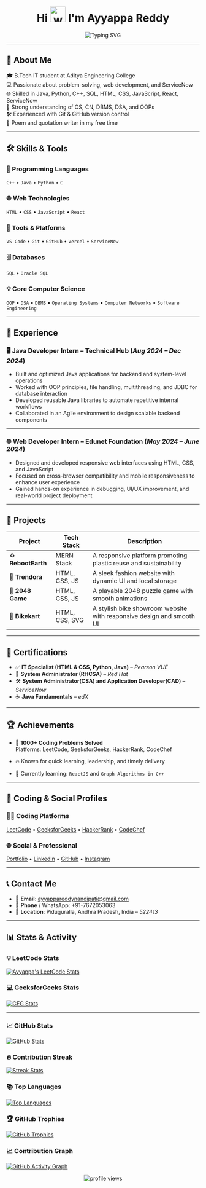 <h1 align="center">
  Hi <img src="https://em-content.zobj.net/source/microsoft-teams/363/waving-hand_1f44b.png" alt="wave" width="40" /> I'm Ayyappa Reddy
</h1>

<div align="center">
  <img src="https://readme-typing-svg.herokuapp.com?font=Fira+Code&weight=600&pause=100&center=true&vCenter=true&width=435&lines=Problem+Solver;Frontend+Web+Developer;ServiceNow+Developer;Always+Learning+New+Tech!" alt="Typing SVG" />
</div>

---

## 📌 About Me

🎓 B.Tech IT student at Aditya Engineering College  
💻 Passionate about problem-solving, web development, and ServiceNow  
🌐 Skilled in Java, Python, C++, SQL, HTML, CSS, JavaScript, React, ServiceNow  
🧠 Strong understanding of OS, CN, DBMS, DSA, and OOPs  
🛠️ Experienced with Git & GitHub version control  
📝 Poem and quotation writer in my free time  

---

## 🛠️ Skills & Tools

### 🚀 Programming Languages
`C++` • `Java` • `Python` • `C`

### 🌐 Web Technologies
`HTML` • `CSS` • `JavaScript` • `React`

### 🧰 Tools & Platforms
`VS Code` • `Git` • `GitHub` • `Vercel` • `ServiceNow` 

### 🗄️ Databases
`SQL` • `Oracle SQL`

### 💡 Core Computer Science
`OOP` • `DSA` • `DBMS` • `Operating Systems` • `Computer Networks` • `Software Engineering`

---

## 💼 Experience

### 🖥️ Java Developer Intern – Technical Hub  (*Aug 2024 – Dec 2024*)
- Built and optimized Java applications for backend and system-level operations  
- Worked with OOP principles, file handling, multithreading, and JDBC for database interaction  
- Developed reusable Java libraries to automate repetitive internal workflows  
- Collaborated in an Agile environment to design scalable backend components  

---

### 🌐 Web Developer Intern – Edunet Foundation  (*May 2024 – June 2024*)  
- Designed and developed responsive web interfaces using HTML, CSS, and JavaScript  
- Focused on cross-browser compatibility and mobile responsiveness to enhance user experience  
- Gained hands-on experience in debugging, UI/UX improvement, and real-world project deployment  


---

## 🌟 Projects

| Project        | Tech Stack                 | Description |
|----------------|----------------------------|-------------|
| ♻️ **RebootEarth** | MERN Stack                 |  A responsive platform promoting plastic reuse and sustainability|
| 👕 **Trendora**    | HTML, CSS, JS              | A sleek fashion website with dynamic UI and local storage |
| 🔢 **2048 Game**   | HTML, CSS, JS              | A playable 2048 puzzle game with smooth animations |
| 🛵 **Bikekart**     | HTML, CSS, SVG             | A stylish bike showroom website with responsive design and smooth UI |


---

## 📜 Certifications

- ✅ **IT Specialist (HTML & CSS, Python, Java)** – *Pearson VUE*
- 🎩 **System Administrator (RHCSA)** – *Red Hat*
- 🛠️ **System Administrator(CSA) and Application Developer(CAD)** – *ServiceNow*
- ☕ **Java Fundamentals** – *edX*


---

## 🏆 Achievements

- 🧠 **1000+ Coding Problems Solved**  
  Platforms: LeetCode, GeeksforGeeks, HackerRank, CodeChef

- 🔥 Known for quick learning, leadership, and timely delivery  
- 🌱 Currently learning: `ReactJS` and `Graph Algorithms in C++`

---

## 🔗 Coding & Social Profiles

### 👨‍💻 Coding Platforms  
<a href="https://leetcode.com/ayyappareddynandipati" target="_blank">LeetCode</a> • 
<a href="https://auth.geeksforgeeks.org/user/22a91a12b0" target="_blank">GeeksforGeeks</a> • 
<a href="https://www.hackerrank.com/profile/ayyappareddy_n" target="_blank">HackerRank</a> • 
<a href="https://www.codechef.com/users/ayyappa4512" target="_blank">CodeChef</a>

### 🌐 Social & Professional  
<a href="https://ayyappareddy.vercel.app/" target="_blank">Portfolio</a> • 
<a href="https://www.linkedin.com/in/ayyappareddynandipati" target="_blank">LinkedIn</a> • 
<a href="https://github.com/ayyappareddynandipati" target="_blank">GitHub</a> • 
<a href="https://instagram.com/ayyappareddynandipati" target="_blank">Instagram</a>

---

## 📞 Contact Me

- 📧 **Email**: ayyappareddynandipati@gmail.com  
- 📱 **Phone** / WhatsApp: +91-7672053063  
- 📍 **Location**: Piduguralla, Andhra Pradesh, India – *522413*

---


## 📊 Stats & Activity

### 💡 LeetCode Stats  
[![Ayyappa's LeetCode Stats](https://leetcard.jacoblin.cool/ayyappareddynandipati?ext=contest)](https://leetcode.com/ayyappareddynandipati)

### 💻 GeeksforGeeks Stats  
[![GFG Stats](https://gfgstatscard.vercel.app/22a91a12b0?theme=light)](https://auth.geeksforgeeks.org/user/22a91a12b0)

---


### 📈 GitHub Stats  
[![GitHub Stats](https://github-readme-stats.vercel.app/api?username=ayyappareddynandipati&show_icons=true&theme=default)](https://github.com/ayyappareddynandipati)

### 🔥 Contribution Streak  
[![Streak Stats](https://nirzak-streak-stats.vercel.app/?user=ayyappareddynandipati&theme=light&hide_border=false)](https://github.com/ayyappareddynandipati)

### 📚 Top Languages  
[![Top Languages](https://github-readme-stats.vercel.app/api/top-langs?username=ayyappareddynandipati&layout=compact)](https://github.com/ayyappareddynandipati)


### 🏆 GitHub Trophies  
[![GitHub Trophies](https://github-profile-trophy.vercel.app/?username=ayyappareddynandipati)](https://github.com/ayyappareddynandipati)


### 📈 Contribution Graph

[![GitHub Activity Graph](https://github-readme-activity-graph.vercel.app/graph?username=ayyappareddynandipati&theme=github)](https://github.com/ayyappareddynandipati)

<p align="center"> <img src="https://komarev.com/ghpvc/?username=ayyappareddynandipati&label=Profile%20views&color=0e75b6&style=flat" alt="profile views" /> </p>
